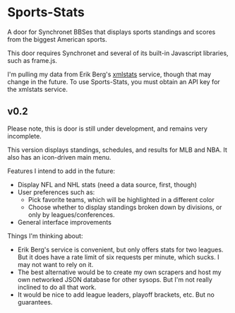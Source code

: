 Sports-Stats
============

A door for Synchronet BBSes that displays sports standings and scores from the biggest American sports.

This door requires Synchronet and several of its built-in Javascript libraries, such as frame.js.

I'm pulling my data from Erik Berg's [xmlstats](https://erikberg.com/api) service, though that may change in the future. To use Sports-Stats, you must obtain an API key for the xmlstats service.

v0.2
---------------

Please note, this is door is still under development, and remains very incomplete.

This version displays standings, schedules, and results for MLB and NBA. It also has an icon-driven main menu.

Features I intend to add in the future:

* Display NFL and NHL stats (need a data source, first, though)
* User preferences such as:
  * Pick favorite teams, which will be highlighted in a different color
  * Choose whether to display standings broken down by divisions, or only by leagues/conferences.
* General interface improvements

Things I'm thinking about:

* Erik Berg's service is convenient, but only offers stats for two leagues. But it does have a rate limit of six requests per minute, which sucks. I may not want to rely on it.
* The best alternative would be to create my own scrapers and host my own networked JSON database for other sysops. But I'm not really inclined to do all that work.
* It would be nice to add league leaders, playoff brackets, etc. But no guarantees.
